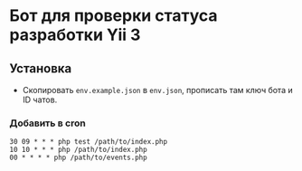 # Бот для проверки статуса разработки Yii 3

## Установка

- Скопировать `env.example.json` в `env.json`, прописать там ключ бота и ID чатов.

### Добавить в cron
```
30 09 * * * php test /path/to/index.php
10 10 * * * php /path/to/index.php
00 * * * * php /path/to/events.php
```
